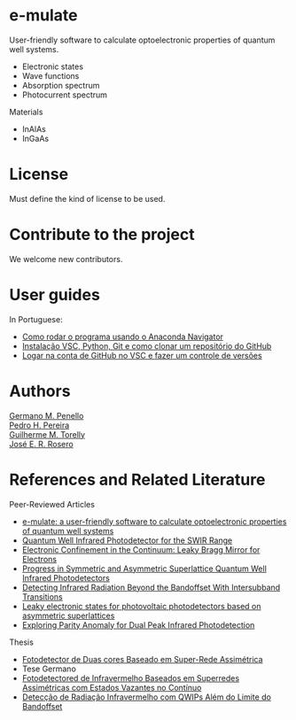 # e-mulate
User-friendly software to calculate optoelectronic properties of quantum well systems.
- Electronic states
- Wave functions
- Absorption spectrum
- Photocurrent spectrum

Materials  
- InAlAs
- InGaAs


License
===
Must define the kind of license to be used.

Contribute to the project
===
We welcome new contributors.

User guides
===
In Portuguese:
 - [Como rodar o programa usando o Anaconda Navigator](https://youtu.be/bqjrZOjeDdw)
 - [Instalação VSC, Python, Git e como clonar um repositório do GitHub](https://www.youtube.com/watch?v=h8JMfAcHAA8)
 - [Logar na conta de GitHub no VSC e fazer um controle de versões](https://www.youtube.com/watch?v=zItRL5RWc14)

Authors
===
[Germano M. Penello](github.com/gpenello)  
[Pedro H. Pereira](github.com/PHPereira1)  
[Guilherme M. Torelly](github.com/gtorelly)  
[José E. R. Rosero](github.com/joseruiz1989)  

References and Related Literature
===
Peer-Reviewed Articles  
 - [e-mulate: a user-friendly software to calculate optoelectronic properties of quantum well systems](https://doi.org/10.1109/SBMicro50945.2021.9585740)
 - [Quantum Well Infrared Photodetector for the SWIR Range](https://doi.org/10.1007/978-981-13-9155-2_29)
 - [Electronic Confinement in the Continuum: Leaky Bragg Mirror for Electrons](https://doi.org/10.29292/jics.v15i1.109)
 - [Progress in Symmetric and Asymmetric Superlattice Quantum Well Infrared Photodetectors](https://doi.org/10.1002/andp.201800462)  
 - [Detecting Infrared Radiation Beyond the Bandoffset With Intersubband Transitions](https://doi.org/10.1109/LPT.2016.2554064)
 - [Leaky electronic states for photovoltaic photodetectors based on asymmetric superlattices](https://doi.org/10.1063/1.5006464)
 - [Exploring Parity Anomaly for Dual Peak Infrared Photodetection](https://doi.org/10.1109/JQE.2016.2623271)

Thesis  
 - [Fotodetector de Duas cores Baseado em Super-Rede Assimétrica](https://doi.org/10.17771/PUCRio.acad.49584)
 - Tese Germano  
 - [Fotodetectored de Infravermelho Baseados em Superredes Assimétricas com Estados Vazantes no Contínuo](https://doi.org/10.17771/PUCRio.acad.48004)
 - [Detecção de Radiação Infravermelho com QWIPs Além do Limite do Bandoffset](https://doi.org/10.17771/PUCRio.acad.27620)